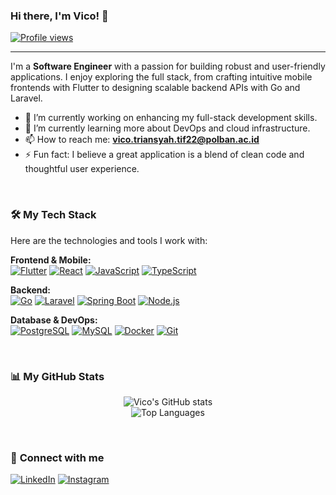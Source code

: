 ### Hi there, I'm Vico! 👋

<p align="left">
  <a href="https://github.com/VicoTriansyahNasril">
    <img src="https://komarev.com/ghpvc/?username=VicoTriansyahNasril&label=Profile%20views&color=0e75b6&style=flat" alt="Profile views" />
  </a>
</p>

---

I'm a **Software Engineer** with a passion for building robust and user-friendly applications. I enjoy exploring the full stack, from crafting intuitive mobile frontends with Flutter to designing scalable backend APIs with Go and Laravel.

- 🔭 I’m currently working on enhancing my full-stack development skills.
- 🌱 I’m currently learning more about DevOps and cloud infrastructure.
- 📫 How to reach me: **vico.triansyah.tif22@polban.ac.id**
- ⚡ Fun fact: I believe a great application is a blend of clean code and thoughtful user experience.

<br/>

### 🛠️ **My Tech Stack**

Here are the technologies and tools I work with:

<p align="left">
  <strong>Frontend & Mobile:</strong><br>
  <a href="https://flutter.dev" target="_blank" rel="noreferrer"><img src="https://img.shields.io/badge/Flutter-02569B?style=for-the-badge&logo=flutter&logoColor=white" alt="Flutter"></a>
  <a href="https://reactjs.org/" target="_blank" rel="noreferrer"><img src="https://img.shields.io/badge/React-61DAFB?style=for-the-badge&logo=react&logoColor=black" alt="React"></a>
  <a href="https://developer.mozilla.org/en-US/docs/Web/JavaScript" target="_blank" rel="noreferrer"><img src="https://img.shields.io/badge/JavaScript-F7DF1E?style=for-the-badge&logo=javascript&logoColor=black" alt="JavaScript"></a>
  <a href="https://www.typescriptlang.org/" target="_blank" rel="noreferrer"><img src="https://img.shields.io/badge/TypeScript-3178C6?style=for-the-badge&logo=typescript&logoColor=white" alt="TypeScript"></a>
</p>

<p align="left">
  <strong>Backend:</strong><br>
  <a href="https://golang.org" target="_blank" rel="noreferrer"><img src="https://img.shields.io/badge/Go-00ADD8?style=for-the-badge&logo=go&logoColor=white" alt="Go"></a>
  <a href="https://laravel.com/" target="_blank" rel="noreferrer"><img src="https://img.shields.io/badge/Laravel-FF2D20?style=for-the-badge&logo=laravel&logoColor=white" alt="Laravel"></a>
  <a href="https://spring.io/projects/spring-boot" target="_blank" rel="noreferrer"><img src="https://img.shields.io/badge/Spring_Boot-6DB33F?style=for-the-badge&logo=spring-boot&logoColor=white" alt="Spring Boot"></a>
  <a href="https://nodejs.org" target="_blank" rel="noreferrer"><img src="https://img.shields.io/badge/Node.js-339933?style=for-the-badge&logo=nodedotjs&logoColor=white" alt="Node.js"></a>
</p>

<p align="left">
  <strong>Database & DevOps:</strong><br>
  <a href="https://www.postgresql.org" target="_blank" rel="noreferrer"><img src="https://img.shields.io/badge/PostgreSQL-4169E1?style=for-the-badge&logo=postgresql&logoColor=white" alt="PostgreSQL"></a>
  <a href="https://www.mysql.com/" target="_blank" rel="noreferrer"><img src="https://img.shields.io/badge/MySQL-4479A1?style=for-the-badge&logo=mysql&logoColor=white" alt="MySQL"></a>
  <a href="https://www.docker.com/" target="_blank" rel="noreferrer"><img src="https://img.shields.io/badge/Docker-2496ED?style=for-the-badge&logo=docker&logoColor=white" alt="Docker"></a>
  <a href="https://git-scm.com/" target="_blank" rel="noreferrer"><img src="https://img.shields.io/badge/Git-F05032?style=for-the-badge&logo=git&logoColor=white" alt="Git"></a>
</p>

<br/>

### 📊 **My GitHub Stats**

<p align="center">
  <img src="https://github-readme-stats.vercel.app/api?username=VicoTriansyahNasril&show_icons=true&theme=dracula&hide_border=true&include_all_commits=true" alt="Vico's GitHub stats" />
  <br/>
  <img src="https://github-readme-stats.vercel.app/api/top-langs/?username=VicoTriansyahNasril&layout=compact&theme=dracula&hide_border=true" alt="Top Languages" />
</p>

<br/>

### 🔗 **Connect with me**

<p align="left">
  <a href="https://www.linkedin.com/in/vico-triansyah-nasril" target="_blank"><img src="https://img.shields.io/badge/LinkedIn-0A66C2?style=for-the-badge&logo=linkedin&logoColor=white" alt="LinkedIn"></a>
  <a href="https://www.instagram.com/vicotriansyah_" target="_blank"><img src="https://img.shields.io/badge/Instagram-E4405F?style=for-the-badge&logo=instagram&logoColor=white" alt="Instagram"></a>
</p>
